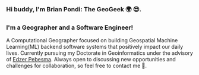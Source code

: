### Hi buddy, I'm Brian Pondi: The GeoGeek 🌍 😎.

### I'm a Geographer and a Software Engineer!
A Computational Geographer focused on building Geospatial Machine Learning(ML) backend software systems that positively impact our daily lives. Currently pursuing my Doctorate in Geoinformatics under the advisory of [Edzer Pebesma](https://github.com/edzer).
Always open to discussing new opportunities and challenges for collaboration, so feel free to contact me 🙂.

